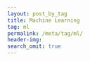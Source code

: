 ```yaml
---
layout: post_by_tag
title: Machine Learning
tag: ml
permalink: /meta/tag/ml/
header-img: 
search_omit: true
---
```

